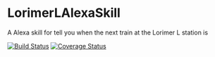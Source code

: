# LorimerLAlexaSkill
A Alexa skill for tell you when the next train at the Lorimer L station is

[![Build Status](https://travis-ci.com/sbiscigl/LorimerLAlexaSkill.svg?branch=master)](https://travis-ci.com/sbiscigl/LorimerLAlexaSkill)
[![Coverage Status](https://coveralls.io/repos/github/sbiscigl/LorimerLAlexaSkill/badge.svg?branch=master)](https://coveralls.io/github/sbiscigl/LorimerLAlexaSkill?branch=master)

